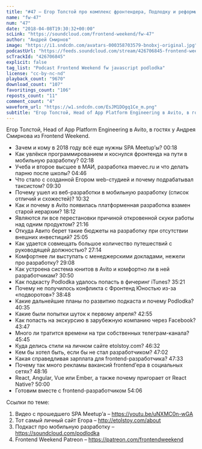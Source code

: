 ```yaml
---
title: "#47 – Егор Толстой про комплекс фронтендера, Подлодку и реформы в Avito"
name: "fw-47"
num: "47"
date: "2018-04-08T19:30:32+00:00"
scLink: "https://soundcloud.com/frontend-weekend/fw-47"
author: "Андрей Смирнов"
image: "https://i1.sndcdn.com/avatars-000358703579-bnobxj-original.jpg"
podcastUrl: "https://feeds.soundcloud.com/stream/426706845-frontend-weekend-fw-47.m4a"
scTrackId: "426706845"
explicit: false
tag_list: "Podcast Frontend Weekend fw javascript podlodka"
license: "cc-by-nc-nd"
playback_count: "9670"
download_count: "107"
favoritings_count: "106"
reposts_count: "11"
comment_count: "4"
waveform_url: "https://w1.sndcdn.com/EsJM1DOgq1Ce_m.png"
subtitle: "Егор Толстой, Head of App Platform Engineering в Avito, в гостях у Андрея Смирнова из Frontend Weekend.  "
---
```


Егор Толстой, Head of App Platform Engineering в Avito, в гостях у Андрея Смирнова из Frontend Weekend.

- Зачем и кому в 2018 году всё еще нужны SPA Meetup’ы? <timecode sec="18">00:18</timecode>
- Как увлёкся программированием и коснулся фронтенда на пути в мобильную разработку? <timecode sec="138">02:18</timecode>
- Учеба и второе высшее в МАИ, разработка maevec.ru и что делать парню после школы? <timecode sec="286">04:46</timecode>
- Что стало с созданной Егором web-студией и почему подрабатывал таксистом? <timecode sec="570">09:30</timecode>
- Почему ушел из веб-разработки в мобильную разработку (список отличий и схожестей)? <timecode sec="632">10:32</timecode>
- Как и почему в Avito появилась платформенная разработка взамен старой иерархии? <timecode sec="1092">18:12</timecode>
- Являются ли все перестановки причиной откровенной скуки работы над одним продуктом? <timecode sec="1276">21:16</timecode>
- Откуда Авито берет такие бюджеты на разработку при отсутствии внешних инвестиций? <timecode sec="1505">25:05</timecode>
- Как удается совмещать большое количество путешествий с руководящей должностью? <timecode sec="1634">27:14</timecode>
- Комфортнее ли выступать с менеджерскими докладами, нежели про разработку? <timecode sec="1748">29:08</timecode>
- Как устроена система юнитов в Avito и комфортно ли в ней разработчикам? <timecode sec="1850">30:50</timecode>
- Как подкасту Podlodka удалось попасть в фичеринг iTunes? <timecode sec="2121">35:21</timecode>
- Почему не получилось конфликта с Фронтенд Юностью из-за «подворотов»? <timecode sec="2328">38:48</timecode>
- Какие дальнейшие планы по развитию подкаста и почему Podlodka? <timecode sec="2435">40:35</timecode>
- Какие были попытки шуток к первому апреля? <timecode sec="2575">42:55</timecode>
- Как попасть на экскурсию в зарубежную компанию через Facebook? <timecode sec="2627">43:47</timecode>
- Много ли тратится времени на три собственных телеграм-канала? <timecode sec="2745">45:45</timecode>
- Куда делись стили на личном сайте etolstoy.com? <timecode sec="2792">46:32</timecode>
- Кем бы хотел быть, если бы не стал разработчиком? <timecode sec="2822">47:02</timecode>
- Какая справедливая зарплата для frontend-разработчика? <timecode sec="2853">47:33</timecode>
- Почему так много рекламы вакансий frontend’ера в социальных сетях? <timecode sec="2896">48:16</timecode>
- React, Angular, Vue или Ember, а также почему пригорает от React Native? <timecode sec="3000">50:00</timecode>
- Готовим вместе с frontend-разработчиком <timecode sec="3246">54:06</timecode>

Ссылки по теме:

1. Видео с прошедшего SPA Meetup’а – https://youtu.be/uNXMC0n-wGA
2. Тот самый личный сайт Егора – http://etolstoy.com/about
3. Подкаст про мобильную разработку – https://soundcloud.com/podlodka
4. Frontend Weekend Patreon – https://patreon.com/frontendweekend
